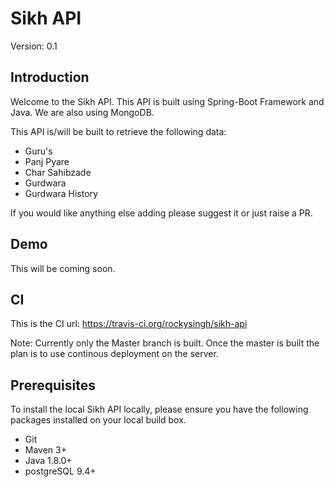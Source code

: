 # Sikh API

Version: 0.1

## Introduction

Welcome to the Sikh API. This API is built using Spring-Boot Framework and Java. We are also using MongoDB.

This API is/will be built to retrieve the following data:

* Guru's
* Panj Pyare
* Char Sahibzade
* Gurdwara
* Gurdwara History

If you would like anything else adding please suggest it or just raise a PR.

## Demo
This will be coming soon.

## CI

This is the CI url: https://travis-ci.org/rockysingh/sikh-api

Note: Currently only the Master branch is built. Once the master is built the plan is to use continous deployment on the server.

## Prerequisites

To install the local Sikh API locally, please ensure you have the following packages installed on your local build box.

* Git
* Maven 3+
* Java 1.8.0+
* postgreSQL 9.4+
